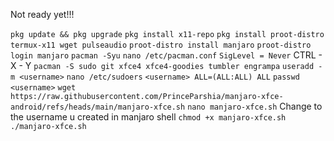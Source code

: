 Not ready yet!!!

```pkg update && pkg upgrade```
```pkg install x11-repo``` 
```pkg install proot-distro termux-x11 wget pulseaudio```
```proot-distro install manjaro```
```proot-distro login manjaro```
```pacman -Syu```
```nano /etc/pacman.conf```
```SigLevel = Never```
CTRL - X - Y
```pacman -S sudo git xfce4 xfce4-goodies tumbler engrampa```
```useradd -m <username>```
```nano /etc/sudoers```
```<username> ALL=(ALL:ALL) ALL```
```passwd <username>```
```wget https://raw.githubusercontent.com/PrinceParshia/manjaro-xfce-android/refs/heads/main/manjaro-xfce.sh```
```nano manjaro-xfce.sh```
Change <username> to the username u created in manjaro shell
```chmod +x manjaro-xfce.sh```
```./manjaro-xfce.sh```
